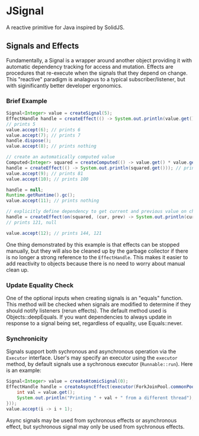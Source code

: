 # JSignal

A reactive primitive for Java inspired by SolidJS.

## Signals and Effects

Fundamentally, a Signal is a wrapper around another object providing it with automatic dependency tracking for access and mutation. Effects are procedures that re-execute when the signals that they depend on change. This "reactive" paradigm is analagous to a typical subscriber/listener, but with siginificantly better developer ergonomics.

### Brief Example

```java
Signal<Integer> value = createSignal(5);
EffectHandle handle = createEffect(() -> System.out.println(value.get()));
// prints 5
value.accept(6); // prints 6
value.accept(7); // prints 7
handle.dispose();
value.accept(8); // prints nothing

// create an automatically computed value
Computed<Integer> squared = createComputed(() -> value.get() * value.get());
handle = createEffect(() -> System.out.println(squared.get())); // prints 64
value.accept(9); // prints 81
value.accept(10); // prints 100

handle = null;
Runtime.getRuntime().gc();
value.accept(11); // prints nothing

// explicitly define dependency to get current and previous value on change
handle = createEffect(on(squared, (cur, prev) -> System.out.println(cur + ", " + prev)));
// prints 121, null

value.accept(12); // prints 144, 121
```

One thing demonstrated by this example is that effects can be stopped manually, but they will also be cleaned up by the garbage collector if there is no longer a strong reference to the `EffectHandle`. This makes it easier to add reactivity to objects because there is no need to worry about manual clean up.

### Update Equality Check

One of the optional inputs when creating signals is an "equals" function. This method will be checked when signals are modified to determine if they should notify listeners (rerun effects). The default method used is Objects::deepEquals. If you want dependencies to always update in response to a signal being set, regardless of equality, use Equals::never.

### Synchronicity

Signals support both sychronous and asynchronous operation via the `Executor` interface. User's may specify an executor using the `executor` method, by default signals use a sychronous executor (`Runnable::run`). Here is an example:

```java
Signal<Integer> value = createAtomicSignal(0);
EffectHandle handle = createAsyncEffect(executor(ForkJoinPool.commonPool(), () -> {
    int val = value.get();
    System.out.println("Printing " + val + " from a different thread");
}));
value.accept(i -> i + 1);
```

Async signals may be used from sychronous effects or asynchronous effect, but sychronous signal may only be used from sychronous effects.
